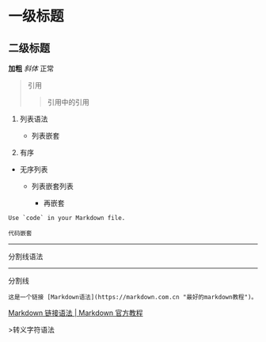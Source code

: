 # 一级标题

## 二级标题

**加粗** *斜体*  正常

> 引用
> 
> > 引用中的引用

1. 列表语法
   
   * 列表嵌套

2. 有序
* 无序列表
  
  * 列表嵌套列表
    
    * 再嵌套

``Use `code` in your Markdown file.``

`` 代码嵌套 ``

***

分割线语法

---

分割线

```
这是一个链接 [Markdown语法](https://markdown.com.cn "最好的markdown教程")。
```

[Markdown 链接语法 | Markdown 官方教程](https://markdown.com.cn/basic-syntax/links.html)

\>转义字符语法
